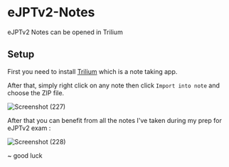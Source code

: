 # eJPTv2-Notes
eJPTv2 Notes can be opened in Trilium

## Setup

First you need to install [Trilium](https://github.com/zadam/trilium/releases/tag/v0.63.7) which is a note taking app.

After that, simply right click on any note then click `Import into note` and choose the ZIP file.

![Screenshot (227)](https://github.com/user-attachments/assets/17e80279-0ab2-4f2d-9e40-da21673c84ed)

After that you can benefit from all the notes I've taken during my prep for eJPTv2 exam :

![Screenshot (228)](https://github.com/user-attachments/assets/aa98f8fb-f042-46ea-a4e7-b9536be67d71)

~ good luck
